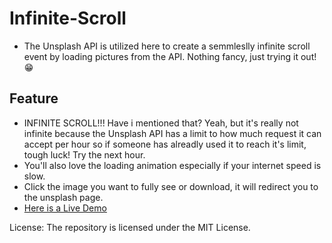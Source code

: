 # Infinite-Scroll

- The Unsplash API is utilized here to create a semmleslly infinite scroll event by loading pictures from the API. Nothing fancy, just trying it out!	:grin:

## Feature

- INFINITE SCROLL!!! Have i mentioned that? Yeah, but it's really not infinite because the Unsplash API has a limit to how much request it can accept per hour so if someone has alreadly used it to reach it's limit, tough luck! Try the next hour.
- You'll also love the loading animation especially if your internet speed is slow.
- Click the image you want to fully see or download, it will redirect you to the unsplash page.
- [Here is a Live Demo](https://estif0.github.io/infinite-scroll/)

License: The repository is licensed under the MIT License.
